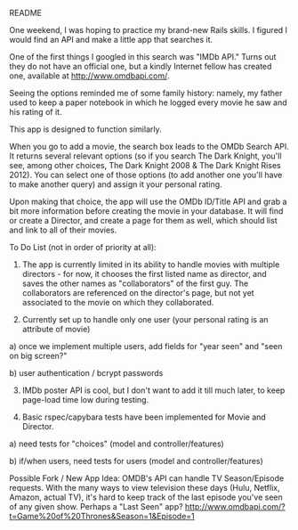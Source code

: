 README


One weekend, I was hoping to practice my brand-new Rails skills. I figured I would find an API and make a little app that searches it. 


One of the first things I googled in this search was "IMDb API." Turns out they do not have an official one, but a kindly Internet fellow has created one, available at http://www.omdbapi.com/. 

Seeing the options reminded me of some family history: namely, my father used to keep a paper notebook in which he logged every movie he saw and his rating of it. 

This app is designed to function similarly. 

When you go to add a movie, the search box leads to the OMDb Search API. It returns several relevant options (so if you search The Dark Knight, you'll see, among other choices, The Dark Knight 2008 & The Dark Knight Rises 2012). You can select one of those options (to add another one you'll have to make another query) and assign it your personal rating. 

Upon making that choice, the app will use the OMDb ID/Title API and grab a bit more information before creating the movie in your database. It will find or create a Director, and create a page for them as well, which should list and link to all of their movies.  


To Do List (not in order of priority at all):

1) The app is currently limited in its ability to handle movies with multiple directors - for now, it chooses the first listed name as director, and saves the other names as "collaborators" of the first guy. The collaborators are referenced on the director's page, but not yet associated to the movie on which they collaborated.

2) Currently set up to handle only one user (your personal rating is an attribute of movie)

  a) once we implement multiple users, add fields for "year seen" and "seen on big screen?"

  b) user authentication / bcrypt passwords 

3) IMDb poster API is cool, but I don't want to add it till much later, to keep page-load time low during testing.

4) Basic rspec/capybara tests have been implemented for Movie and Director. 

  a) need tests for "choices" (model and controller/features)

  b) if/when users, need tests for users (model and controller/features)

Possible Fork / New App Idea:
OMDB's API can handle TV Season/Episode requests. 
With the many ways to view television these days (Hulu, Netflix, Amazon, actual TV), it's hard to keep track of the last episode you've seen of any given show. Perhaps a "Last Seen" app?
http://www.omdbapi.com/?t=Game%20of%20Thrones&Season=1&Episode=1